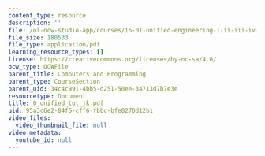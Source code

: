 ```yaml
---
content_type: resource
description: ''
file: /ol-ocw-studio-app/courses/16-01-unified-engineering-i-ii-iii-iv-fall-2005-spring-2006/95a3c6e284f6cff6fbbcbfe0270d12b1_0_unified_tut_jk.pdf
file_size: 180533
file_type: application/pdf
learning_resource_types: []
license: https://creativecommons.org/licenses/by-nc-sa/4.0/
ocw_type: OCWFile
parent_title: Computers and Programming
parent_type: CourseSection
parent_uid: 34c4c991-4bb5-d251-50ee-34713d7b7e3e
resourcetype: Document
title: 0_unified_tut_jk.pdf
uid: 95a3c6e2-84f6-cff6-fbbc-bfe0270d12b1
video_files:
  video_thumbnail_file: null
video_metadata:
  youtube_id: null
---
```

